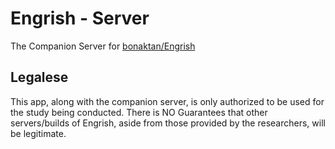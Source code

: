 # Engrish - Server
The Companion Server for [bonaktan/Engrish](https://github.com/bonaktan/Engrish)

## Legalese
This app, along with the companion server, is only authorized to be used for the study being conducted. There is NO Guarantees that other servers/builds of Engrish, aside from those provided by the researchers, will be legitimate.